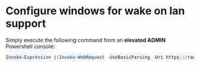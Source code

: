 # Configure windows for wake on lan support

Simply execute the following command from an **elevated ADMIN** Powershell console:

```powershell
Invoke-Expression $(Invoke-WebRequest -UseBasicParsing -Uri https://raw.githubusercontent.com/LeszekBlazewski/lab-229-cluster/master/wol/windows/enable_wol.ps1).Content
```
